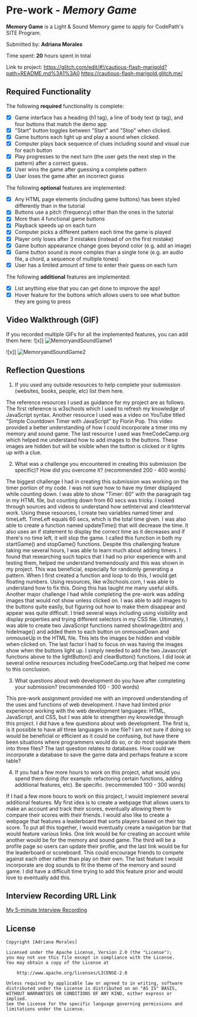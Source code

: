 # Pre-work - *Memory Game*

**Memory Game** is a Light & Sound Memory game to apply for CodePath's SITE Program. 

Submitted by: **Adriana Morales**

Time spent: **20** hours spent in total

Link to project: https://glitch.com/edit/#!/cautious-flash-marigold?path=README.md%3A1%3A0
                 https://cautious-flash-marigold.glitch.me/

## Required Functionality

The following **required** functionality is complete:

* [x] Game interface has a heading (h1 tag), a line of body text (p tag), and four buttons that match the demo app
* [x] "Start" button toggles between "Start" and "Stop" when clicked. 
* [x] Game buttons each light up and play a sound when clicked. 
* [x] Computer plays back sequence of clues including sound and visual cue for each button
* [x] Play progresses to the next turn (the user gets the next step in the pattern) after a correct guess. 
* [x] User wins the game after guessing a complete pattern
* [x] User loses the game after an incorrect guess

The following **optional** features are implemented:

* [x] Any HTML page elements (including game buttons) has been styled differently than in the tutorial
* [x] Buttons use a pitch (frequency) other than the ones in the tutorial
* [x] More than 4 functional game buttons
* [x] Playback speeds up on each turn
* [x] Computer picks a different pattern each time the game is played
* [x] Player only loses after 3 mistakes (instead of on the first mistake)
* [x] Game button appearance change goes beyond color (e.g. add an image)
* [x] Game button sound is more complex than a single tone (e.g. an audio file, a chord, a sequence of multiple tones)
* [x] User has a limited amount of time to enter their guess on each turn

The following **additional** features are implemented:

- [x] List anything else that you can get done to improve the app!
- [x] Hover feature for the buttons which allows users to see what button they are going to press 

## Video Walkthrough (GIF)

If you recorded multiple GIFs for all the implemented features, you can add them here:
![x]] ![MemoryandSoundGame1](https://user-images.githubusercontent.com/89936921/164061703-bcac0009-84b3-445c-9294-046f92001d42.gif)

![x]] ![MemoryandSoundGame2](https://user-images.githubusercontent.com/89936921/164061781-f80cee61-b341-42b1-8954-14199a05eeaa.gif)


## Reflection Questions
1. If you used any outside resources to help complete your submission (websites, books, people, etc) list them here. 

The reference resources I used as guidance for my project are as follows. The first reference is w3schools which I used to refresh my knowledge of JavaScript syntax. Another resource I used was a video on YouTube titled "Simple Countdown Timer with JavaScript" by Florin Pop. This video provided a better understanding of how I could incorporate a timer into my memory and sound game. The last resource  I used was freeCodeCamp.org which helped me understand how to add images to the buttons. These images are hidden but will be visible when the button is clicked or it lights up with a clue. 

2. What was a challenge you encountered in creating this submission (be specific)? How did you overcome it? (recommended 200 - 400 words) 

The biggest challenge I had in creating this submission was working on the timer portion of my code. I was not sure how to have my timer displayed while counting down. I was able to show "Timer: 60" with the paragraph tag in my HTML file, but counting down from 60 secs was tricky. I looked through sources and videos to understand how setInterval and clearInterval work. Using these resources, I create two variables named timer and timeLeft. TimeLeft equals 60 secs, which is the total time given. I was also able to create a function named updateTime() that will decrease the time. It also uses an if statement to display the correct time as it decreases and if there's no time left, it will stop the game. I called this function in both my startGame() and stopGame() functions. Despite this challenging feature taking me several hours, I was able to learn much about adding timers. I found that researching such topics that I had no prior experience with and testing them, helped me understand tremendously and this was shown in my project. This was beneficial, especially for randomly generating a pattern. When I first created a function and loop to do this, I would get floating numbers. Using resources, like w3schools.com, I was able to understand how to fix this. Doing this has taught me many useful skills. Another major challenge I had while completing the pre-work was adding images that would not show unless clicked on. I was able to add images to the buttons quite easily, but figuring out how to make them disappear and appear was quite difficult. I tried several ways including using visibility and display properties and trying different selectors in my CSS file. Ultimately, I was able to create two JavaScript functions named showImage(btn) and hideImage() and added them to each button on onmouseDown and onmouseUp in the HTML file. This lets the images be hidden and visible when clicked on. The last factor I had to focus on was having the images show when the buttons light up. I simply needed to add the two Javascript functions above to the lightButton() and clearButton() functions. I did look at several online resources including freeCodeCamp.org that helped me come to this conclusion. 

3. What questions about web development do you have after completing your submission? (recommended 100 - 300 words) 

This pre-work assignment provided me with an improved understanding of the uses and functions of web development. I have had limited prior experience working with the web development languages: HTML, JavaScript, and CSS, but I was able to strengthen my knowledge through this project. I did have a few questions about web development. The first is, is it possible to have all three languages in one file? I am not sure if doing so would be beneficial or efficient as it could be confusing, but have there been situations where programmers would do so, or do most separate them into three files? The last question relates to databases. How could we incorporate a database to save the game data and perhaps feature a score table? 

4. If you had a few more hours to work on this project, what would you spend them doing (for example: refactoring certain functions, adding additional features, etc). Be specific. (recommended 100 - 300 words) 

If I had a few more hours to work on this project, I would implement several additional features. My first idea is to create a webpage that allows users to make an account and track their scores, eventually allowing them to compare their scores with their friends. I would also like to create a webpage that features a leaderboard that sorts players based on their top score. To put all this together, I would eventually create a navigation bar that would feature various links. One link would be for creating an account while another would be for the memory and sound game. The third will be a profile page so users can update their profile, and the last link would be for the leaderboard or scoreboard. This could encourage friends to compete against each other rather than play on their own. The last feature I would incorporate are dog sounds to fit the theme of the memory and sound game. I did have a difficult time trying to add this feature prior and would love to eventually add this. 


## Interview Recording URL Link

[My 5-minute Interview Recording](https://youtu.be/Ag0Ta9FhPgI)


## License

    Copyright [Adriana Morales]

    Licensed under the Apache License, Version 2.0 (the "License");
    you may not use this file except in compliance with the License.
    You may obtain a copy of the License at

        http://www.apache.org/licenses/LICENSE-2.0

    Unless required by applicable law or agreed to in writing, software
    distributed under the License is distributed on an "AS IS" BASIS,
    WITHOUT WARRANTIES OR CONDITIONS OF ANY KIND, either express or implied.
    See the License for the specific language governing permissions and
    limitations under the License.